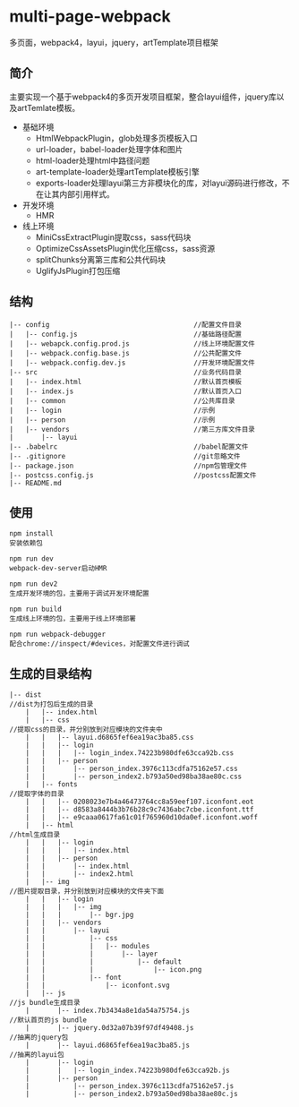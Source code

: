 # multi-page-webpack
多页面，webpack4，layui，jquery，artTemplate项目框架
## 简介
主要实现一个基于webpack4的多页开发项目框架，整合layui组件，jquery库以及artTemlate模板。
* 基础环境
  * HtmlWebpackPlugin，glob处理多页模板入口
  * url-loader，babel-loader处理字体和图片
  * html-loader处理html中路径问题
  * art-template-loader处理artTemplate模板引擎
  * exports-loader处理layui第三方非模块化的库，对layui源码进行修改，不在让其内部引用样式。
* 开发环境
  * HMR 
* 线上环境
  * MiniCssExtractPlugin提取css，sass代码块
  * OptimizeCssAssetsPlugin优化压缩css，sass资源
  * splitChunks分离第三库和公共代码块
  * UglifyJsPlugin打包压缩
## 结构
```
|-- config                                    //配置文件目录
|   |-- config.js                             //基础路径配置
|   |-- webapck.config.prod.js                //线上环境配置文件
|   |-- webpack.config.base.js                //公共配置文件
|   |-- webpack.config.dev.js                 //开发环境配置文件
|-- src                                       //业务代码目录
|   |-- index.html                            //默认首页模板
|   |-- index.js                              //默认首页入口
|   |-- common                                //公共库目录
|   |-- login                                 //示例
|   |-- person                                //示例
|   |-- vendors                               //第三方库文件目录
|       |-- layui
|-- .babelrc                                  //babel配置文件
|-- .gitignore                                //git忽略文件
|-- package.json                              //npm包管理文件
|-- postcss.config.js                         //postcss配置文件
|-- README.md
```
## 使用
`npm install`      
`安装依赖包`  
  
`npm run dev`    
`webpack-dev-server启动HMR`  
  
`npm run dev2`  
`生成开发环境的包，主要用于调试开发环境配置`  
   
`npm run build`  
`生成线上环境的包，主要用于线上环境部署`  
    
`npm run webpack-debugger`  
`配合chrome://inspect/#devices，对配置文件进行调试`  
## 生成的目录结构   
```
|-- dist                                                                //dist为打包后生成的目录
    |   |-- index.html
    |   |-- css                                                         //提取css的目录，并分别放到对应模块的文件夹中
    |   |   |-- layui.d6865fef6ea19ac3ba85.css
    |   |   |-- login
    |   |   |   |-- login_index.74223b980dfe63cca92b.css
    |   |   |-- person
    |   |       |-- person_index.3976c113cdfa75162e57.css
    |   |       |-- person_index2.b793a50ed98ba38ae80c.css
    |   |-- fonts                                                       //提取字体的目录
    |   |   |-- 0208023e7b4a46473764cc8a59eef107.iconfont.eot
    |   |   |-- d8583a8444b3b76b28c9c7436abc7cbe.iconfont.ttf
    |   |   |-- e9caaa0617fa61c01f765960d10da0ef.iconfont.woff
    |   |-- html                                                        //html生成目录
    |   |   |-- login
    |   |   |   |-- index.html
    |   |   |-- person
    |   |       |-- index.html
    |   |       |-- index2.html
    |   |-- img                                                         //图片提取目录，并分别放到对应模块的文件夹下面
    |   |   |-- login
    |   |   |   |-- img
    |   |   |       |-- bgr.jpg
    |   |   |-- vendors
    |   |       |-- layui
    |   |           |-- css
    |   |           |   |-- modules
    |   |           |       |-- layer
    |   |           |           |-- default
    |   |           |               |-- icon.png
    |   |           |-- font
    |   |               |-- iconfont.svg
    |   |-- js                                                           //js bundle生成目录
    |       |-- index.7b3434a8e1da54a75754.js                            //默认首页的js bundle
    |       |-- jquery.0d32a07b39f97df49408.js                           //抽离的jquery包
    |       |-- layui.d6865fef6ea19ac3ba85.js                            //抽离的layui包
    |       |-- login
    |       |   |-- login_index.74223b980dfe63cca92b.js
    |       |-- person
    |           |-- person_index.3976c113cdfa75162e57.js
    |           |-- person_index2.b793a50ed98ba38ae80c.js
```
